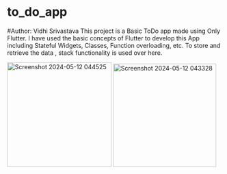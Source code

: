 # to_do_app
#Author: Vidhi Srivastava
This project is a Basic ToDo app made using Only Flutter.
I have used the basic concepts of Flutter to develop this App including Stateful Widgets, Classes, Function overloading, etc.
To store and retrieve the data , stack functionality is used over here.


<img width="244" alt="Screenshot 2024-05-12 044525" src="https://github.com/VD15S/ToDoApp/assets/168591547/2d48036c-d8f6-44a9-a427-88264f864b89">  <img width="241" alt="Screenshot 2024-05-12 043328" src="https://github.com/VD15S/ToDoApp/assets/168591547/e3d0b48c-cdf1-4460-b6e3-939981907ab1">


